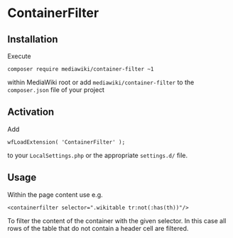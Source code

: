 # ContainerFilter

## Installation
Execute

    composer require mediawiki/container-filter ~1
within MediaWiki root or add `mediawiki/container-filter` to the
`composer.json` file of your project

## Activation
Add

    wfLoadExtension( 'ContainerFilter' );
to your `LocalSettings.php` or the appropriate `settings.d/` file.

## Usage

Within the page content use e.g.

```
<containerfilter selector=".wikitable tr:not(:has(th))"/>
```

To filter the content of the container with the given selector.
In this case all rows of the table that do not contain a header cell are filtered.